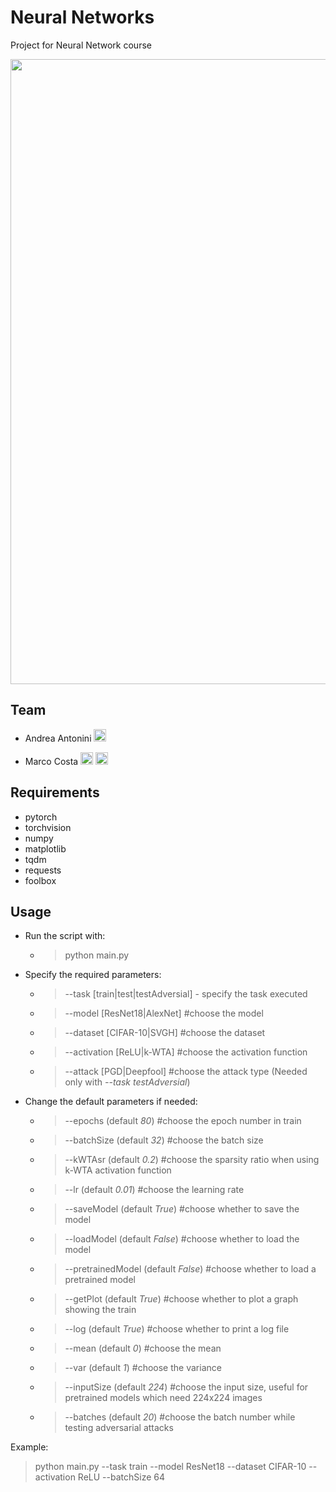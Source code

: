 # Neural Networks
Project for Neural Network course

<a href="https://www.dis.uniroma1.it/"><img src="http://www.dis.uniroma1.it/sites/default/files/marchio%20logo%20eng%20jpg.jpg" width="1000"></a>

## Team
* Andrea Antonini <a href="https://github.com/AndreaAntonini"><img src="https://upload.wikimedia.org/wikipedia/commons/thumb/9/91/Octicons-mark-github.svg/1024px-Octicons-mark-github.svg.png" width="20"></a>

* Marco Costa <a href="https://github.com/marcocosta96"><img src="https://upload.wikimedia.org/wikipedia/commons/thumb/9/91/Octicons-mark-github.svg/1024px-Octicons-mark-github.svg.png" width="20"></a>
<a href="https://www.linkedin.com/in/marco-costa-ecs"><img src="https://www.tecnomagazine.it/tech/wp-content/uploads/2013/05/linkedin-aggiungere-immagini.png" width="20"></a>

## Requirements
- pytorch
- torchvision
- numpy
- matplotlib
- tqdm
- requests
- foolbox

## Usage
* Run the script with:
    * > python main.py
* Specify the required parameters:
    * > --task [train|test|testAdversial] - specify the task executed
    * > --model [ResNet18|AlexNet] #choose the model
    * > --dataset [CIFAR-10|SVGH] #choose the dataset
    * > --activation [ReLU|k-WTA] #choose the activation function
    * > --attack [PGD|Deepfool] #choose the attack type (Needed only with *--task testAdversial*)
* Change the default parameters if needed:
    * > --epochs (default *80*) #choose the epoch number in train
    * > --batchSize (default *32*) #choose the batch size
    * > --kWTAsr (default *0.2*) #choose the sparsity ratio when using k-WTA activation function
    * > --lr (default *0.01*) #choose the learning rate
    * > --saveModel (default *True*) #choose whether to save the model
    * > --loadModel (default *False*) #choose whether to load the model
    * > --pretrainedModel (default *False*) #choose whether to load a pretrained model
    * > --getPlot (default *True*) #choose whether to plot a graph showing the train
    * > --log (default *True*) #choose whether to print a log file
    * > --mean (default *0*) #choose the mean
    * > --var (default *1*) #choose the variance
    * > --inputSize (default *224*) #choose the input size, useful for pretrained models which need 224x224 images
    * > --batches (default *20*) #choose the batch number while testing adversarial attacks

Example:
> python main.py --task train --model ResNet18 --dataset CIFAR-10 --activation ReLU --batchSize 64
